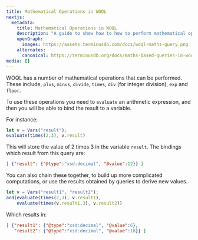 ```yaml
---
title: Mathematical Operations in WOQL
nextjs:
  metadata:
    title: Mathematical Operations in WOQL
    description: "A guide to show how to how to perform mathematical operations using WOQL "
    openGraph:
      images: https://assets.terminusdb.com/docs/woql-maths-query.png
    alternates:
      canonical: https://terminusdb.org/docs/maths-based-queries-in-woql/
media: []
---
```


WOQL has a number of mathematical operations that can be performed. These include, `plus`, `minus`, `divide`, `times`, `div` (for integer division), `exp` and `floor`.

To use these operations you need to `evaluate` an arithmetic expression, and then you will be able to bind the result to a variable.

For instance:

```javascript
let v = Vars("result");
evaluate(times(2,3), v.result)
```

This will store the value of 2 times 3 in the variable `result`. The bindings which result from this query are:

```json
[ {"result": {"@type":"xsd:decimal", "@value":12}} ]
```

You can also chain these together, to build up more complicated computations, or use the results obtained by queries to derive new values.

```javascript
let v = Vars("result1", "result2");
and(evaluate(times(2,3), v.result1),
    evaluate(times(v.result1,3), v.result2))
```

Which results in:

```json
[ {"result1": {"@type":"xsd:decimal", "@value":6},
   "result2": {"@type":"xsd:decimal", "@value":18}} ]
```